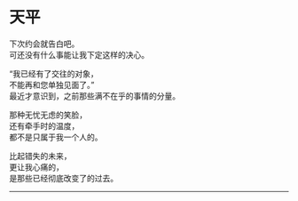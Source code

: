 # 天平

下次约会就告白吧。\
可还没有什么事能让我下定这样的决心。

“我已经有了交往的对象，\
不能再和您单独见面了。”\
最近才意识到，之前那些满不在乎的事情的分量。

那种无忧无虑的笑脸，\
还有牵手时的温度，\
都不是只属于我一个人的。

比起错失的未来，\
更让我心痛的，\
是那些已经彻底改变了的过去。

---
